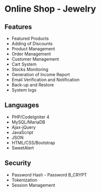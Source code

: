 # Online Shop - Jewelry
## Features
* Featured Products
* Adding of Discounts
* Product Management
* Order Management
* Customer Management
* Cart System
* Stocks Monitoring
* Generation of Income Report
* Email Verification and Notification
* Back-up and Restore
* System logs

## Languages
* PHP/CodeIgniter 4
* MySQL/MariaDB
* Ajax-jQuery
* JavaScript
* JSON
* HTML/CSS/Bootstrap
* SweetAlert

## Security
* Password Hash - Password B_CRYPT
* Tokenization
* Session Management
